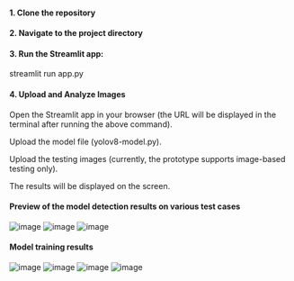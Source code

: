 #### 1. Clone the repository

#### 2. Navigate to the project directory

#### 3. Run the Streamlit app:

streamlit run app.py

#### 4. Upload and Analyze Images

Open the Streamlit app in your browser (the URL will be displayed in the terminal after running the above command).

Upload the model file (yolov8-model.py).

Upload the testing images (currently, the prototype supports image-based testing only).

The results will be displayed on the screen.
#### Preview of the model detection results on various test cases

![image](https://github.com/user-attachments/assets/92e8aaa3-f8c5-4afb-aa28-0c69997ed0f2)
![image](https://github.com/user-attachments/assets/fc3e5645-cd0a-4ab3-9f92-ed76eb5e9b83)
![image](https://github.com/user-attachments/assets/1d9e2478-d0af-4908-aecc-4487232ccd63)

#### Model training results

![image](https://github.com/user-attachments/assets/361ac59c-02b2-4aad-beea-579c4c810792)
![image](https://github.com/user-attachments/assets/61f78df0-e093-4465-a9ae-fad7fd0b734d)
![image](https://github.com/user-attachments/assets/f6a7459e-d492-4477-83d7-3a1f60d16d5a)
![image](https://github.com/user-attachments/assets/7c034052-8d75-43a2-8cb2-0db0cebfc73c)















